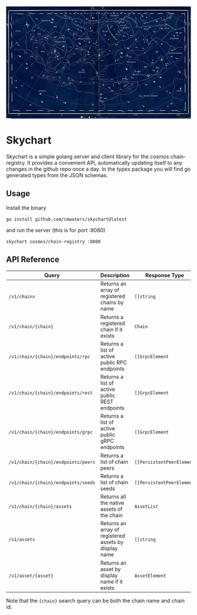 ![](skychart.jpg)
# Skychart

Skychart is a simple golang server and client library for the cosmos chain-registry. It provides a convenient
API, automatically updating itself to any changes in the github repo once a day. In the types package you will
find go generated types from the JSON schemas.

## Usage

Install the binary

```cli
go install github.com/cmwaters/skychart@latest
```

and run the server (this is for port :8080)

```cli
skychart cosmos/chain-registry :8080
```

## API Reference


| Query | Description | Response Type |
|-------|-------------|---------------|
| `/v1/chains` | Returns an array of registered chains by name  | `[]string` |
| `/v1/chain/{chain}` | Returns a registered chain if it exists | `Chain` |
| `/v1/chain/{chain}/endpoints/rpc` | Returns a list of active public RPC endpoints | `[]GrpcElement` |
| `/v1/chain/{chain}/endpoints/rest` | Returns a list of active public REST endpoints | `[]GrpcElement` |
| `/v1/chain/{chain}/endpoints/grpc` | Returns a list of active public gRPC endpoints | `[]GrpcElement` |
| `/v1/chain/{chain}/endpoints/peers` | Returns a list of chain peers | `[]PersistentPeerElement` |
| `/v1/chain/{chain}/endpoints/seeds` | Returns a list of chain seeds | `[]PersistentPeerElement` |
| `/v1/chain/{chain}/assets` | Returns all the native assets of the chain | `AssetList` |
| `/v1/assets` | Returns an array of registered assets by display name | `[]string` |
| `/v1/asset/{asset}` | Returns an asset by display name if it exists | `AssetElement` |

Note that the `{chain}` search query can be both the chain name and chain id.
